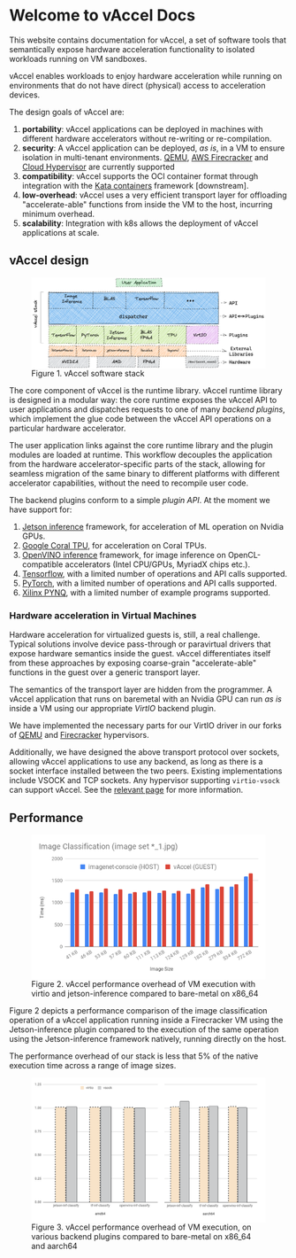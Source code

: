 # Welcome to vAccel Docs

This website contains documentation for vAccel, a set of software tools that
semantically expose hardware acceleration functionality to isolated workloads
running on VM sandboxes.

vAccel enables workloads to enjoy hardware acceleration while running on
environments that do not have direct (physical) access to acceleration devices.

The design goals of vAccel are:

1. **portability**: vAccel applications can be deployed in machines with
different hardware accelerators without re-writing or re-compilation.
2. **security**: A vAccel application can be deployed, *as is*, in a VM to
ensure isolation in multi-tenant environments. [QEMU](https://www.qemu.org),
[AWS Firecracker](https://firecracker-microvm.github.io/) and [Cloud
Hypervisor](https://www.cloudhypervisor.org/) are currently supported
3. **compatibility**: vAccel supports the OCI container format through integration
with the [Kata containers](https://katacontainers.io/) framework [downstream].
4. **low-overhead**: vAccel uses a very efficient transport layer for
offloading "accelerate-able" functions from inside the VM to the host, incurring
minimum overhead.
5. **scalability**: Integration with k8s allows the deployment of vAccel
applications at scale.

## vAccel design

<figure>
  <!--<img src="img/vaccel-overview.svg" width="600" align=left />-->
  <img src="img/vaccel-overview-updated2.png" width="800" align=left />
  <figcaption>Figure 1. vAccel software stack</figcaption>
</figure>

The core component of vAccel is the runtime library. vAccel runtime library
is designed in a modular way: the core runtime exposes the vAccel API to user
applications and dispatches requests to one of many *backend plugins*, which
implement the glue code between the vAccel API operations on a particular
hardware accelerator.

The user application links against the core runtime library and the plugin
modules are loaded at runtime. This workflow decouples the application from the
hardware accelerator-specific parts of the stack, allowing for seamless
migration of the same binary to different platforms with different accelerator
capabilities, without the need to recompile user code.

The backend plugins conform to a simple *plugin API*. At the moment we have
support for:

1. [Jetson inference](https://github.com/dusty-nv/jetson-inference) framework,
for acceleration of ML operation on Nvidia GPUs.
2. [Google Coral TPU](https://www.coral.ai/), for acceleration on Coral TPUs.
3. [OpenVINO inference](https://github.com/openvinotoolkit/openvino) framework,
for image inference on OpenCL-compatible accelerators (Intel CPU/GPUs, MyriadX
chips etc.).
4. [Tensorflow](https://github.com/tensorflow/tensorflow), with a limited
number of operations and API calls supported.
5. [PyTorch](https://github.com/pytorch/pytorch), with a limited number of
operations and API calls supported.
6. [Xilinx PYNQ](https://github.com/xilinx/PYNQ), with a limited number of
example programs supported.

### Hardware acceleration in Virtual Machines

Hardware acceleration for virtualized guests is, still, a real challenge.
Typical solutions involve device pass-through or paravirtual drivers that
expose hardware semantics inside the guest. vAccel differentiates itself from
these approaches by exposing coarse-grain "accelerate-able" functions in the
guest over a generic transport layer.

The semantics of the transport layer are hidden from the programmer. A vAccel
application that runs on baremetal with an Nvidia GPU can run *as is* inside
a VM using our appropriate *VirtIO* backend plugin. 

We have implemented the necessary parts for our VirtIO driver in our forks of
[QEMU](https://github.com/cloudkernels/qemu-vaccel/tree/vaccelrt) and
[Firecracker](https://github.com/cloudkernels/firecracker/tree/vaccel-0.23) hypervisors.

Additionally, we have designed the above transport protocol over sockets,
allowing vAccel applications to use any backend, as long as there is a socket
interface installed between the two peers. Existing implementations include
VSOCK and TCP sockets. Any hypervisor supporting `virtio-vsock` can support
vAccel. See the [relevant page](user-guide/vm-example.md#bootstrap-the-vm) for more
information.

## Performance

<figure>
  <img src="img/perf_bm.png" width="600" align=left />
  <figcaption>Figure 2. vAccel performance overhead of VM execution with virtio and jetson-inference compared to bare-metal on x86_64</figcaption>
</figure>

Figure 2 depicts a performance comparison of the image classification
operation of a vAccel application running inside a Firecracker VM using the
Jetson-inference plugin compared to the execution of the same operation using
the Jetson-inference framework natively, running directly on the host.

The performance overhead of our stack is less that 5% of the native execution
time across a range of image sizes.

<figure>
  <img src="img/vaccel-inference-performance.png" width="800" align=left />
  <figcaption>Figure 3. vAccel performance overhead of VM execution, on various backend plugins compared to bare-metal on x86_64 and aarch64</figcaption>
</figure>


